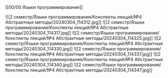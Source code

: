 [[00/00 Языки программирования]]

![[2 семестр/Языки программирования/Конспекты лекций/№4 Абстрактные методы/20240304_114312.jpg]]
![[2 семестр/Языки программирования/Конспекты лекций/№4 Абстрактные методы/20240304_114317.jpg]]
![[2 семестр/Языки программирования/Конспекты лекций/№4 Абстрактные методы/20240304_114325.jpg]]
![[2 семестр/Языки программирования/Конспекты лекций/№4 Абстрактные методы/20240304_114330.jpg]]
![[2 семестр/Языки программирования/Конспекты лекций/№4 Абстрактные методы/20240304_114337.jpg]]
![[2 семестр/Языки программирования/Конспекты лекций/№4 Абстрактные методы/20240304_114340.jpg]]
![[2 семестр/Языки программирования/Конспекты лекций/№4 Абстрактные методы/20240304_114347.jpg]]